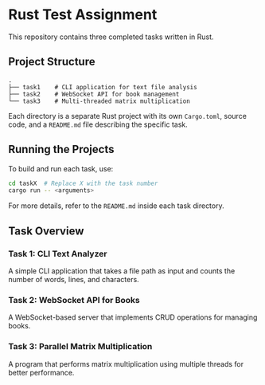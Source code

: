 
# Rust Test Assignment

This repository contains three completed tasks written in Rust.

## Project Structure

```
.
├── task1    # CLI application for text file analysis
├── task2    # WebSocket API for book management
└── task3    # Multi-threaded matrix multiplication
```

Each directory is a separate Rust project with its own `Cargo.toml`, source code, and a `README.md` file describing the specific task.

## Running the Projects

To build and run each task, use:

```sh
cd taskX  # Replace X with the task number
cargo run -- <arguments>
```

For more details, refer to the `README.md` inside each task directory.

## Task Overview

### Task 1: CLI Text Analyzer
A simple CLI application that takes a file path as input and counts the number of words, lines, and characters.

### Task 2: WebSocket API for Books
A WebSocket-based server that implements CRUD operations for managing books.

### Task 3: Parallel Matrix Multiplication
A program that performs matrix multiplication using multiple threads for better performance.



